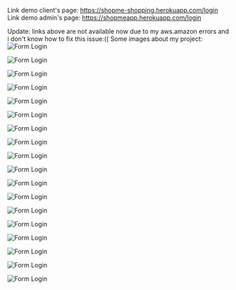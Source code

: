 Link demo client's page: https://shopme-shopping.herokuapp.com/login
Link demo admin's page: https://shopmeapp.herokuapp.com/login

Update: links above are not available now due to my aws.amazon errors and i don't know how to fix this issue:((
Some images about my project:
![Form Login](https://github.com/mimingucci/Shopme/blob/main/Preview/x1.png)

![Form Login](https://github.com/mimingucci/Shopme/blob/main/Preview/x2.png)

![Form Login](https://github.com/mimingucci/Shopme/blob/main/Preview/x3.png)

![Form Login](https://github.com/mimingucci/Shopme/blob/main/Preview/x4.png)

![Form Login](https://github.com/mimingucci/Shopme/blob/main/Preview/x5.png)

![Form Login](https://github.com/mimingucci/Shopme/blob/main/Preview/x6.png)

![Form Login](https://github.com/mimingucci/Shopme/blob/main/Preview/x7.png)

![Form Login](https://github.com/mimingucci/Shopme/blob/main/Preview/x8.png)

![Form Login](https://github.com/mimingucci/Shopme/blob/main/Preview/x9.png)

![Form Login](https://github.com/mimingucci/Shopme/blob/main/Preview/x10.png)

![Form Login](https://github.com/mimingucci/Shopme/blob/main/Preview/x11.png)

![Form Login](https://github.com/mimingucci/Shopme/blob/main/Preview/x12.png)

![Form Login](https://github.com/mimingucci/Shopme/blob/main/Preview/x13.png)

![Form Login](https://github.com/mimingucci/Shopme/blob/main/Preview/x14.png)

![Form Login](https://github.com/mimingucci/Shopme/blob/main/Preview/x15.png)

![Form Login](https://github.com/mimingucci/Shopme/blob/main/Preview/x16.png)

![Form Login](https://github.com/mimingucci/Shopme/blob/main/Preview/x17.png)

![Form Login](https://github.com/mimingucci/Shopme/blob/main/Preview/x18.png)
